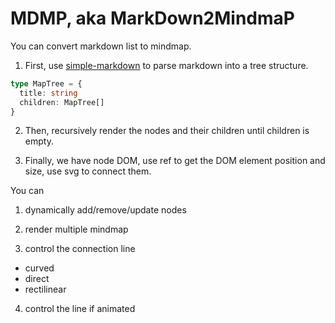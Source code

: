 # MDMP, aka MarkDown2MindmaP

You can convert markdown list to mindmap.

1. First, use [simple-markdown](https://github.com/Khan/simple-markdown) to parse markdown into a tree structure.

```typescript
type MapTree = {
  title: string
  children: MapTree[]
}
```

2. Then, recursively render the nodes and their children until children is empty.

3. Finally, we have node DOM, use ref to get the DOM element position and size, use svg to connect them.

You can

1. dynamically add/remove/update nodes

2. render multiple mindmap

3. control the connection line

- curved
- direct
- rectilinear

4. control the line if animated

